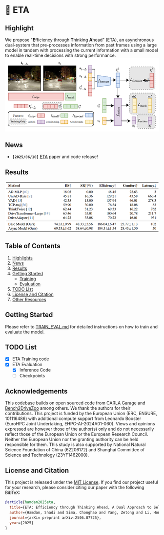 # 🤔 ETA

## Highlight <a name="highlight"></a>
We propose "**E**fficiency through **T**hinking **A**head" (ETA), an asynchronous dual-system that pre-processes information from past frames using a large model in tandem with processing the current information with a small model to enable real-time decisions with strong performance.
<img width="800" alt="CarFormer overview" src="assets/overview.png">

## News <a name="news"></a>
- **`[2025/06/10]`** [ETA](https://arxiv.org/abs/2506.07725) paper and code release! 

## Results
<img width="800" alt="CarFormer overview" src="assets/results.png">


## Table of Contents
1. [Highlights](#highlight)
2. [News](#news)
3. [Results](#results)
2. [Getting Started](#gettingstarted)
   - [Training](docs/TRAIN_EVAL.md#trainingsetup)  
   - [Evaluation](docs/TRAIN_EVAL.md#evalsetup)
4. [TODO List](#todolist)
6. [License and Citation](#licenseandcitation)
7. [Other Resources](#otherresources)

## Getting Started <a name="gettingstarted"></a>

Please refer to [TRAIN_EVAL.md](docs/TRAIN_EVAL.md) for detailed instructions on how to train and evaluate the model.

## TODO List
- [x] ETA Training code
- [x] ETA Evaluation
  - [x] Inference Code
  - [ ] Checkpoints

## Acknowledgements

This codebase builds on open sourced code from [CARLA Garage](git@github.com:autonomousvision/carla_garage.git) and [Bench2DriveZoo](https://github.com/Thinklab-SJTU/Bench2DriveZoo/) among others. We thank the authors for their contributions. This project is funded by the European Union (ERC, ENSURE, 101116486) with additional compute support from Leonardo Booster (EuroHPC Joint Undertaking, EHPC-AI-2024A01-060). Views and opinions expressed are however those of the author(s) only and do not necessarily reflect those of the European Union or the European Research Council. Neither the European Union nor the granting authority can be held responsible for them. This study is also supported by National Natural Science Foundation of China (62206172) and Shanghai Committee of Science and Technology (23YF1462000).

## License and Citation <a name="licenseandcitation"></a>
This project is released under the [MIT License](LICENSE). If you find our project useful for your research, please consider citing our paper with the following BibTeX:


```bibtex
@article{hamdan2025eta,
  title={ETA: Efficiency through Thinking Ahead, A Dual Approach to Self-Driving with Large Models},
  author={Hamdan, Shadi and Sima, Chonghao and Yang, Zetong and Li, Hongyang and G{\"u}ney, Fatma},
  journal={arXiv preprint arXiv:2506.07725},
  year={2025}
}
```
